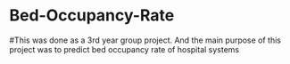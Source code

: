 # Bed-Occupancy-Rate

#This was done as a 3rd year group project. And the main purpose of this project was to predict bed occupancy rate of hospital systems
